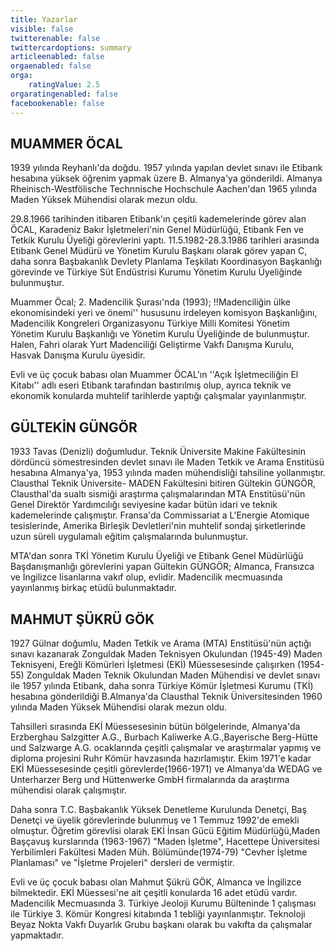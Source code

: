 ```yaml
---
title: Yazarlar
visible: false
twitterenable: false
twittercardoptions: summary
articleenabled: false
orgaenabled: false
orga:
    ratingValue: 2.5
orgaratingenabled: false
facebookenable: false
---
```


## MUAMMER ÖCAL
1939 yılında Reyhanlı'da doğdu. 1957 yılında yapılan devlet sınavı ile Etibank hesabına yüksek öğrenim yapmak üzere B. Almanya'ya gönderildi. Almanya Rheinisch-Westfölische Technnische Hochschule Aachen'dan 1965 yılında Maden Yüksek Mühendisi olarak mezun oldu.

29.8.1966 tarihinden itibaren Etibank'ın çeşitli kademelerinde görev alan ÖCAL, Karadeniz Bakır İşletmeleri'nin Genel Müdürlüğü, Etibank Fen ve Tetkik Kurulu Üyeliği görevlerini yaptı. 11.5.1982-28.3.1986 tarihleri arasında Etibank Genel Müdürü ve Yönetim Kurulu Başkanı olarak görev yapan C, daha sonra Başbakanlık Devlety Planlama Teşkilatı Koordinasyon Başkanlığı görevinde ve Türkiye Süt Endüstrisi Kurumu Yönetim Kurulu Üyeliğinde bulunmuştur.

Muammer Öcal; 2. Madencilik Şurası'nda (1993); !!Madenciliğin ülke ekonomisindeki yeri ve önemi'' hususunu irdeleyen komisyon Başkanlığını, Madencilik Kongreleri Organizasyonu Türkiye Milli Komitesi Yönetim Yönetim Kurulu Başkanlığı ve Yönetim Kurulu Üyeliğinde de bulunmuştur. Halen, Fahri olarak Yurt Madenciliği Geliştirme Vakfı Danışma Kurulu, Hasvak Danışma Kurulu üyesidir.

Evli ve üç çocuk babası olan Muammer ÖCAL'ın ''Açık İşletmeciliğin El Kitabı'' adlı eseri Etibank tarafından bastırılmış olup, ayrıca teknik ve ekonomik konularda muhtelif tarihlerde yaptığı çalışmalar yayınlanmıştır.

## GÜLTEKİN GÜNGÖR
1933 Tavas (Denizli) doğumludur. Teknik Üniversite Makine Fakültesinin dördüncü sömestresinden devlet sınavı ile Maden Tetkik ve Arama Enstitüsü hesabına Almanya'ya, 1953 yılında maden mühendisliği tahsiline yollanmıştır. Clausthal Teknik Üniversite- MADEN Fakültesini bitiren Gültekin GÜNGÖR, Clausthal'da sualtı sismiği araştırma çalışmalarından MTA Enstitüsü'nün Genel Direktör Yardımcılığı seviyesine kadar bütün idari ve teknik kademelerinde çalışmıştır. Fransa'da Commissariat a L'Energie Atomique tesislerinde, Amerika Birleşik Devletleri'nin muhtelif sondaj şirketlerinde uzun süreli uygulamalı eğitim çalışmalarında bulunmuştur.

MTA'dan sonra TKİ Yönetim Kurulu Üyeliği ve Etibank Genel Müdürlüğü Başdanışmanlığı görevlerini yapan Gültekin GÜNGÖR; Almanca, Fransızca ve İngilizce lisanlarına vakıf olup, evlidir. Madencilik mecmuasında yayınlanmış birkaç etüdü bulunmaktadır.

## MAHMUT ŞÜKRÜ GÖK
1927 Gülnar doğumlu, Maden Tetkik ve Arama (MTA) Enstitüsü'nün açtığı sınavı kazanarak Zonguldak Maden Teknisyen Okulundan (1945-49) Maden Teknisyeni, Ereğli Kömürleri İşletmesi (EKİ) Müessesesinde çalışırken (1954-55) Zonguldak Maden Teknik Okulundan Maden Mühendisi ve devlet sınavı ile 1957 yılında Etibank, daha sonra Türkiye Kömür İşletmesi Kurumu (TKİ) hesabına gönderildiği B.Almanya'da Clausthal Teknik Üniversitesinden 1960 yılında Maden Yüksek Mühendisi olarak mezun oldu.

Tahsilleri sırasında EKİ Müessesesinin bütün bölgelerinde, Almanya'da Erzberghau Salzgitter A.G., Burbach Kaliwerke A.G.,Bayerische Berg-Hütte und Salzwarge A.G. ocaklarında çeşitli çalışmalar ve araştırmalar yapmış ve diploma projesini Ruhr Kömür havzasında hazırlamıştır. Ekim 1971'e kadar EKİ Müessesesinde çeşitli görevlerde(1966-1971) ve Almanya'da  WEDAG  ve Unterharzer Berg und Hüttenwerke GmbH firmalarında da araştırma mühendisi olarak çalışmıştır.

Daha sonra T.C. Başbakanlık Yüksek Denetleme Kurulunda Denetçi, Baş Denetçi ve üyelik görevlerinde bulunmuş ve 1 Temmuz 1992'de emekli olmuştur. Öğretim görevlisi olarak EKİ İnsan Gücü Eğitim Müdürlüğü,Maden Başçavuş kurslarında (1963-1967) "Maden İşletme", Hacettepe Üniversitesi Yerbilimleri Fakültesi Maden Müh. Bölümünde(1974-79) "Cevher İşletme  Planlaması" ve "İşletme Projeleri" dersleri de vermiştir.

Evli ve üç çocuk babası olan Mahmut Şükrü GÖK, Almanca ve İngilizce bilmektedir. EKİ Müessesi'ne ait çeşitli konularda 16 adet etüdü vardır. Madencilik Mecmuasında 3. Türkiye Jeoloji Kurumu Bülteninde 1 çalışması ile Türkiye 3. Kömür Kongresi kitabında 1 tebliği yayınlanmıştır. Teknoloji Beyaz Nokta Vakfı Duyarlık Grubu başkanı olarak bu vakıfta da çalışmalar yapmaktadır.

